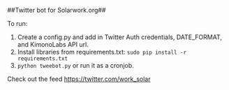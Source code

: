 ##Twitter bot for Solarwork.org##

To run:
 1. Create a config.py and add in Twitter Auth credentials, DATE_FORMAT, and KimonoLabs API url.
 1. Install libraries from requirements.txt: `sudo pip install -r requirements.txt`
 1. `python tweebot.py` or run it as a cronjob.


 Check out the feed https://twitter.com/work_solar
